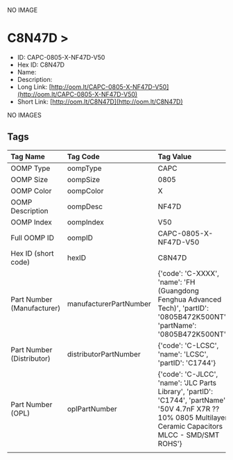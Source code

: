 


  
NO IMAGE  
# C8N47D > 

- ID: CAPC-0805-X-NF47D-V50
- Hex ID: C8N47D
- Name: 
- Description: 
- Long Link: [http://oom.lt/CAPC-0805-X-NF47D-V50](http://oom.lt/CAPC-0805-X-NF47D-V50)
- Short Link: [http://oom.lt/C8N47D](http://oom.lt/C8N47D)
  
NO IMAGES  
## Tags
  

|Tag Name|Tag Code|Tag Value|
| :--- | :--- | :--- |
|OOMP Type|oompType|CAPC|
|OOMP Size|oompSize|0805|
|OOMP Color|oompColor|X|
|OOMP Description|oompDesc|NF47D|
|OOMP Index|oompIndex|V50|
|Full OOMP ID|oompID|CAPC-0805-X-NF47D-V50|
|Hex ID (short code)|hexID|C8N47D|
|Part Number (Manufacturer)|manufacturerPartNumber|{'code': 'C-XXXX', 'name': 'FH (Guangdong Fenghua Advanced Tech)', 'partID': '0805B472K500NT', 'partName': '0805B472K500NT'}|
|Part Number (Distributor)|distributorPartNumber|{'code': 'C-LCSC', 'name': 'LCSC', 'partID': 'C1744'}|
|Part Number (OPL)|oplPartNumber|{'code': 'C-JLCC', 'name': 'JLC Parts Library', 'partID': 'C1744', 'partName': '50V 4.7nF X7R ??10% 0805  Multilayer Ceramic Capacitors MLCC - SMD/SMT ROHS'}|
||||
